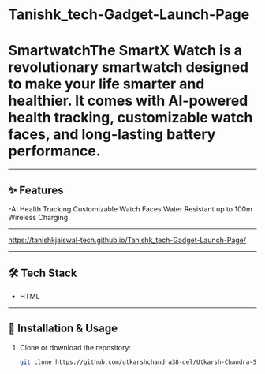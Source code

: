 # Tanishk_tech-Gadget-Launch-Page
# SmartwatchThe SmartX Watch is a revolutionary smartwatch designed to make your life smarter and healthier. It comes with AI-powered health tracking, customizable watch faces, and long-lasting battery performance.

---

## ✨ Features
-AI Health Tracking
Customizable Watch Faces
Water Resistant up to 100m
Wireless Charging

---
https://tanishkjaiswal-tech.github.io/Tanishk_tech-Gadget-Launch-Page/


---

## 🛠️ Tech Stack
- HTML  
 

---

## 📂 Installation & Usage
1. Clone or download the repository:  
   ```bash
   git clone https://github.com/utkarshchandra38-del/Utkarsh-Chandra-Singh_202501100400349.git
